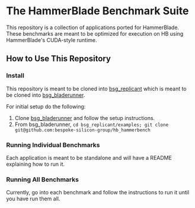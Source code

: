 # The HammerBlade Benchmark Suite

This repository is a collection of applications ported for HammerBlade. 
These benchmarks are meant to be optimized for execution on HB using HammerBlade's CUDA-style runtime.

## How to Use This Repository

### Install
This repository is meant to be cloned into [bsg_replicant](https://github.com/bespoke-silicon-group/bsg_replicant) which is meant to be cloned into [bsg_bladerunner](https://github.com/bespoke-silicon-group/bsg_bladerunner).

For initial setup do the following:
1. Clone [bsg_bladerunner](https://github.com/bespoke-silicon-group/bsg_bladerunner) and follow the setup instructions.
2. From bsg_bladerunner, `cd bsg_replicant/examples; git clone git@github.com:bespoke-silicon-group/hb_hammerbench`

### Running Individual Benchmarks

Each application is meant to be standalone and will have a README explaining how to run it.

### Running All Benchmarks

Currently, go into each benchmark and follow the instructions to run it until you have run them all.

